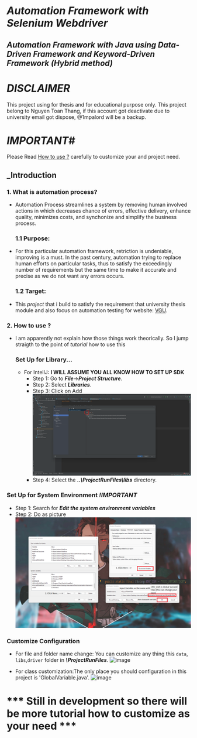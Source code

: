 # _Automation Framework with Selenium Webdriver_


## _Automation Framework with Java using Data-Driven Framework and Keyword-Driven Framework (Hybrid method)_

# _DISCLAIMER_
This project using for thesis and for educational purpose only. This project belong to Nguyen Toan Thang, if this account got deactivate due to university email got dispose, @1mpalord will be a backup. 

# _IMPORTANT_#
Please Read [How to use ?](#2-how-to-use-) carefully to customize your and project need.


## _Introduction

### 1. What is automation process?

  - Automation Process streamlines a system by removing human involved actions in which decreases chance of errors, effective delivery, enhance quality, minimizes costs, and synchonize and simplify the business process.
    ### 1.1 Purpose:
  - For this particular automation framework, retriction is undeniable, improving is a must. In the past century, automation trying to replace human efforts on particular tasks, thus to satisfy the exceedingly number of requirements but the same time to make it accurate and precise as we do not want any errors occurs.
    ### 1.2 Target:
  - This *project* that i build to satisfy the requirement that university thesis module and also focus on automation testing for website:  [VGU](https://vgu.edu.vn/).

### 2. How to use ?

  - I am apparently not explain how those things work theorically. So I jump straigth to the point of _tutorial_ how to use this
    
    ### Set Up for Library...
   
    - For IntellJ: __I WILL ASSUME YOU ALL KNOW HOW TO SET UP SDK__
      - Step 1: Go to ***File***->***Project Structure***.
      - Step 2: Select ***Libraries***.
      - Step 3: Click on Add![](/img/Tutorial1.png)
      - Step 4: Select the ***..\ProjectRunFiles\libs*** directory.
        
   

   ### Set Up for System Environment ***!IMPORTANT***
   - Step 1: Search for ***Edit the system environment variables***
   - Step 2: Do as picture![](/img/Tutorial2.png)
       
   ### Customize Configuration
   - For file and folder name change: You can customize any thing this `data`, `libs`,`driver` folder in ***\ProjectRunFiles***.
   ![image](https://user-images.githubusercontent.com/57009072/160287175-6dfaa93f-41d7-4499-b6d4-ff4b59d3f765.png)

   
   
   
   - For class customization:The only place you should configuration in this project is 'GlobalVariable.java'.
   ![image](https://user-images.githubusercontent.com/57009072/160287007-30d01fb7-5d76-47dc-a850-dde75b0566e5.png)
   
# *** Still in development so there will be more tutorial how to customize as your need ***
   
  



 



